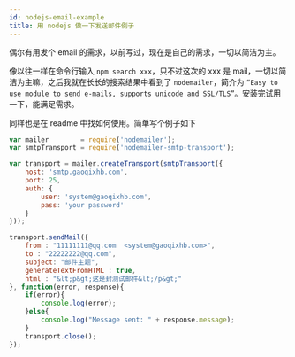 ```yaml
---
id: nodejs-email-example
title: 用 nodejs 做一下发送邮件例子
---
```


偶尔有用发个 email 的需求，以前写过，现在是自己的需求，一切以简洁为主。

像以往一样在命令行输入 `npm search xxx`，只不过这次的 xxx 是 mail，一切以简洁为主嘛，之后我就在长长的搜索结果中看到了 `nodemailer`，简介为 `“Easy to use module to send e-mails, supports unicode and SSL/TLS”`。安装完试用一下，能满足需求。

同样也是在 readme 中找如何使用。简单写个例子如下

```js
var mailer        = require('nodemailer');
var smtpTransport = require('nodemailer-smtp-transport');

var transport = mailer.createTransport(smtpTransport({
    host: 'smtp.gaoqixhb.com',
    port: 25,
    auth: {
        user: 'system@gaoqixhb.com',
        pass: 'your password'
    }
}));

transport.sendMail({
    from : "11111111@qq.com  <system@gaoqixhb.com>",
    to : "22222222@qq.com",
    subject: "邮件主题",
    generateTextFromHTML : true,
    html : "&lt;p&gt;这是封测试邮件&lt;/p&gt;"
}, function(error, response){
    if(error){
        console.log(error);
    }else{
        console.log("Message sent: " + response.message);
    }
    transport.close();
});
```
